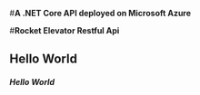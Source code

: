 #<b>A .NET Core API deployed on Microsoft Azure</b>

#<b>Rocket Elevator Restful Api</b>

## Hello World 

##### Hello World
